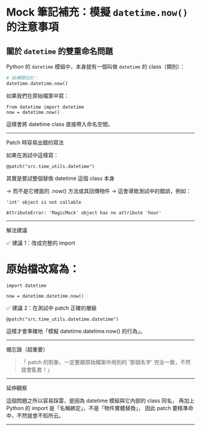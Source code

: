 # Mock 筆記補充：模擬 `datetime.now()` 的注意事項
 
## 關於 `datetime` 的雙重命名問題
 
Python 的 `datetime` 模組中，本身就有一個叫做 `datetime` 的 class（類別）：
 
```python
# 結構類似於：
datetime.datetime.now()
```

如果我們在原始檔案中寫：
``` 
from datetime import datetime
now = datetime.now()
```
這樣會將 datetime class 直接帶入命名空間。

---
 
Patch 時容易出錯的寫法
 
如果在測試中這樣寫：
```
@patch("src.time_utils.datetime")
```
其實是嘗試整個替換 datetime 這個 class 本身
 
→ 而不是它裡面的 .now() 方法或其回傳物件
→ 這會導致測試中的錯誤，例如：
``` 
'int' object is not callable

AttributeError: 'MagicMock' object has no attribute 'hour'
``` 
---
 
解法建議
 
✅ 建議 1：改成完整的 import

# 原始檔改寫為：
```
import datetime
 
now = datetime.datetime.now()
```
✅ 建議 2：在測試中 patch 正確的層級
```
@patch("src.time_utils.datetime.datetime")
```
這樣才會準確地「模擬 datetime.datetime.now() 的行為」。
 
 
---
 
備忘錄（超重要）
 
> 「 patch 的對象，一定要跟原始檔案中用到的 '那個名字' 完全一致，不然就會亂套！」

---
 
延伸觀察
 
這個問題之所以容易踩雷，是因為 datetime 模組與它內部的 class 同名，
再加上 Python 的 import 是「名稱綁定」，不是「物件實體替換」，
因此 patch 要精準命中，不然就會不知所云。
 
---
 